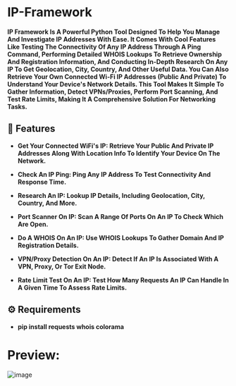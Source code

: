 # IP-Framework  


**IP Framework Is A Powerful Python Tool Designed To Help You Manage And Investigate IP Addresses With Ease. It Comes With Cool Features Like Testing The Connectivity Of Any IP Address Through A Ping Command, Performing Detailed WHOIS Lookups To Retrieve Ownership And Registration Information, And Conducting In-Depth Research On Any IP To Get Geolocation, City, Country, And Other Useful Data. You Can Also Retrieve Your Own Connected Wi-Fi IP Addresses (Public And Private) To Understand Your Device's Network Details. This Tool Makes It Simple To Gather Information, Detect VPNs/Proxies, Perform Port Scanning, And Test Rate Limits, Making It A Comprehensive Solution For Networking Tasks.**

## 💫 Features

- **Get Your Connected WiFi's IP: Retrieve Your Public And Private IP Addresses Along With Location Info To Identify Your Device On The Network.**

- **Check An IP Ping: Ping Any IP Address To Test Connectivity And Response Time.**

- **Research An IP: Lookup IP Details, Including Geolocation, City, Country, And More.**

- **Port Scanner On IP: Scan A Range Of Ports On An IP To Check Which Are Open.**

- **Do A WHOIS On An IP: Use WHOIS Lookups To Gather Domain And IP Registration Details.**

- **VPN/Proxy Detection On An IP: Detect If An IP Is Associated With A VPN, Proxy, Or Tor Exit Node.**

- **Rate Limit Test On An IP: Test How Many Requests An IP Can Handle In A Given Time To Assess Rate Limits.**


## ⚙️ Requirements

- **pip install requests whois colorama**




# Preview: 


![image](https://github.com/user-attachments/assets/bcfd4fa4-0e8b-4cb0-9b59-9c34e6d0487d)






